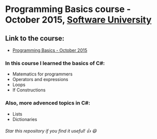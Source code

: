 # Programming Basics course - October 2015, [Software University](https://softuni.bg/ "Software University")

## Link to the course: 
* [Programming Basics - October 2015](https://softuni.bg/trainings/1241/programming-basics-october-2015-burgas "Programming Basics - October 2015")

### In this course I learned the basics of C#:

* Matematics for programmers
* Operators and expressions
* Loops
* If Constructions

### Also, more advenced topics in C#:

* Lists
* Dictionaries

###### Star this repository if you find it useful! :thumbsup: :smile:
